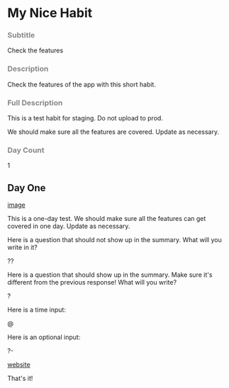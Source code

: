 # My Nice Habit

<style>img { width: 200px; } h3 { color:#888888;}</style>

### Subtitle

Check the features

### Description

Check the features of the app with this short habit.

### Full Description

This is a test habit for staging. Do not upload to prod.

We should make sure all the features are covered. Update as necessary.

### Day Count

1

## Day One

[image](relaxation.jpg)

This is a one-day test. We should make sure all the features can get covered in one day. Update as necessary.

Here is a question that should not show up in the summary. What will you write in it?

??

Here is a question that should show up in the summary. Make sure it's different from the previous response! What will you write?

?

Here is a time input:

@

Here is an optional input:

?-

[website](https://dmueller39.github.io/speed-reading-glimpse/)

That's it!
